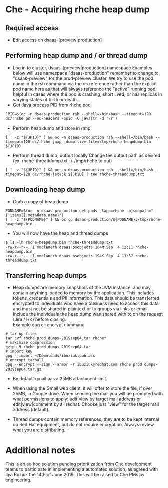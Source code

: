 # Che - Acquiring rhche heap dump
## Required access 
* Edit access on dsaas-[preview|production]

## Performing heap dump and / or thread dump
* Log in to cluster, dsaas-[preview|production] namespace
Examples below will use namespace "dsaas-production" remember to change to "dsaas-preview" for the prod-preview cluster. 
We try to use the pod name in the rsh command via the dc reference rather than the explicit pod name here as that will always reference the "active" running pod; helpful in cases where the pod is crashing, short lived, or has replicas in varying states of birth or death.
* Get Java process PID from rhche pod
```
JPID=$(oc -n dsaas-production rsh --shell=/bin/bash --timeout=120 dc/rhche ps --no-headers -opid -C java|tr -d '\r')
```
* Perform heap dump and store in /tmp
```
[ ! -z "${JPID}" ] && oc -n dsaas-production rsh --shell=/bin/bash --timeout=120 dc/rhche jmap -dump:live,file=/tmp/rhche-heapdump.bin ${JPID}
``` 
* Perform thread dump, output locally
Change tee output path as desired (ex: rhche-threaddump.txt -> /tmp/rhche.td.out)
```
[ ! -z "${JPID}" ] && oc -n dsaas-production rsh --shell=/bin/bash --timeout=120 dc/rhche jstack ${JPID} | tee rhche-threaddump.txt
```
## Downloading heap dump
* Grab a copy of heap dump 
```
PODNAME=$(oc -n dsaas-production get pods -lapp=rhche -ojsonpath="{.items[].metadata.name}")
[ ! -z "${PODNAME}" ] && oc cp dsaas-production/${PODNAME}:/tmp/rhche-heapdump.bin .
```
* You will now have the heap and thread dumps
```
$ ls -lh rhche-heapdump.bin rhche-threaddump.txt 
-rw-r--r--. 1 mmclanerh.dsaas osobjects 164M Sep  4 12:11 rhche-heapdump.bin
-rw-r--r--. 1 mmclanerh.dsaas osobjects 194K Sep  4 11:57 rhche-threaddump.txt
```

## Transferring heap dumps
* Heap dumps are memory snapshots of the JVM instance, and may contain anything loaded to memory by the application.  This includes tokens, credentials and PII information.  This data should be transferred encrypted to individuals who nave a business need to access this data and must not be shared in plaintext or to groups via links or email.  Include the individuals the heap dump was shared with to on the request (Jira / HK) before closing.  
Example gpg cli encrypt command  
```
# tar up files
tar cvf rhche_prod_dumps-2019sep04.tar rhche*
# maximize compression
gzip -9 rhche_prod_dumps-2019sep04.tar
# import key
gpg --import ~/Downloads/ibuziuk.pub.asc
# encrypt tarball
gpg --encrypt --sign --armor -r ibuziuk@redhat.com rhche_prod_dumps-2019sep04.tar.gz
```
* By default gmail has a 25MB attachment limit. 
* When using the Gmail web client, it will offer to store the file, if over 25MB, in Google drive. When sending the mail you will be prompted with what permissions to apply: edit|view by target mail address or edit|view|comment by all redhat. Choose just "view" for the target mail address (default).

* Thread dumps contain memory references, they are to be kept internal on Red Hat equipment, but do not require encryption. Always review what you are distributing.  

# Additional notes
This is an ad hoc solution pending prioritization from Che development teams to participate in implementing a automated solution, as agreed with Ilya Buziuk the 14th of June 2019. This will be raised to Che PMs by engineering.
